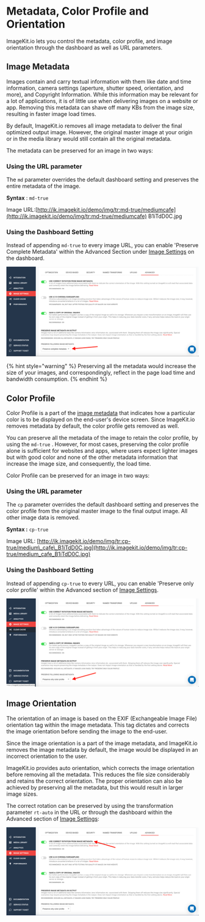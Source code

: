 # Metadata, Color Profile and Orientation

ImageKit.io lets you control the metadata, color profile, and image orientation through the dashboard as well as URL parameters.

## Image Metadata

Images contain and carry textual information with them like date and time information, camera settings \(aperture, shutter speed, orientation, and more\), and Copyright Information. While this information may be relevant for a lot of applications, it is of little use when delivering images on a website or app. Removing this metadata can shave off many KBs from the image size, resulting in faster image load times.

By default, ImageKit.io removes all image metadata to deliver the final optimized output image. However, the original master image at your origin or in the media library would still contain all the original metadata.

The metadata can be preserved for an image in two ways:

### Using the URL parameter

The `md` parameter overrides the default dashboard setting and preserves the entire metadata of the image.

**Syntax** : `md-true`

Image URL:[http://ik.imagekit.io/demo/img/tr:md-true/mediumcafe](http://ik.imagekit.io/demo/img/tr:md-true/mediumcafe) B1iTdD0C.jpg

### Using the Dashboard Setting

Instead of appending `md-true` to every image URL, you can enable 'Preserve Complete Metadata' within the Advanced Section under [Image Settings](https://imagekit.io/dashboard?redirectTo=settings#settings) on the dashboard.

![Image Metadata setting in ImageKit.io dashboard](../../.gitbook/assets/metadata-setting%20%281%29.png)

{% hint style="warning" %}
Preserving all the metadata would increase the size of your images, and correspondingly, reflect in the page load time and bandwidth consumption.
{% endhint %}

## Color Profile

Color Profile is a part of the [image metadata](metadata-color-profile-and-orientation.md#image-metadata) that indicates how a particular color is to be displayed on the end-user's device screen. Since ImageKit.io removes metadata by default, the color profile gets removed as well.

You can preserve all the metadata of the image to retain the color profile, by using the `md-true` . However, for most cases, preserving the color profile alone is sufficient for websites and apps, where users expect lighter images but with good color and none of the other metadata information that increase the image size, and consequently, the load time.

Color Profile can be preserved for an image in two ways:

### Using the URL parameter

The `cp` parameter overrides the default dashboard setting and preserves the color profile from the original master image to the final output image. All other image data is removed.

**Syntax :** `cp-true`

Image URL: [http://ik.imagekit.io/demo/img/tr:cp-true/medium\_cafe\_B1iTdD0C.jpg](http://ik.imagekit.io/demo/img/tr:cp-true/medium_cafe_B1iTdD0C.jpg)

### Using the Dashboard Setting

Instead of appending `cp-true` to every URL, you can enable 'Preserve only color profile' within the Advanced section of [Image Settings](https://imagekit.io/dashboard?redirectTo=settings#settings).

![Color profile setting in ImageKit.io dashboard](../../.gitbook/assets/color-profile-setting.png)

## Image Orientation

The orientation of an image is based on the EXIF \(Exchangeable Image File\) orientation tag within the image metadata. This tag dictates and corrects the image orientation before sending the image to the end-user.

Since the image orientation is a part of the image metadata, and ImageKit.io removes the image metadata by default, the image would be displayed in an incorrect orientation to the user.

ImageKit.io provides auto orientation, which corrects the image orientation before removing all the metadata. This reduces the file size considerably and retains the correct orientation. The proper orientation can also be achieved by preserving all the metadata, but this would result in larger image sizes.

The correct rotation can be preserved by using the transformation parameter `rt-auto` in the URL or through the dashboard within the Advanced section of [Image Settings](https://imagekit.io/dashboard?redirectTo=settings#settings):

![Auto image orientation setting in ImageKit.io dashboard](../../.gitbook/assets/auto-image-orientation-setting.png)

